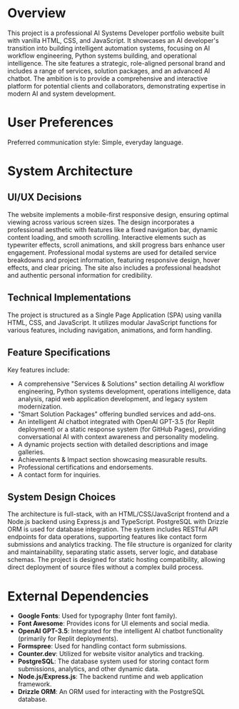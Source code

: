 # Overview
This project is a professional AI Systems Developer portfolio website built with vanilla HTML, CSS, and JavaScript. It showcases an AI developer's transition into building intelligent automation systems, focusing on AI workflow engineering, Python systems building, and operational intelligence. The site features a strategic, role-aligned personal brand and includes a range of services, solution packages, and an advanced AI chatbot. The ambition is to provide a comprehensive and interactive platform for potential clients and collaborators, demonstrating expertise in modern AI and system development.

# User Preferences
Preferred communication style: Simple, everyday language.

# System Architecture
## UI/UX Decisions
The website implements a mobile-first responsive design, ensuring optimal viewing across various screen sizes. The design incorporates a professional aesthetic with features like a fixed navigation bar, dynamic content loading, and smooth scrolling. Interactive elements such as typewriter effects, scroll animations, and skill progress bars enhance user engagement. Professional modal systems are used for detailed service breakdowns and project information, featuring responsive design, hover effects, and clear pricing. The site also includes a professional headshot and authentic personal information for credibility.

## Technical Implementations
The project is structured as a Single Page Application (SPA) using vanilla HTML, CSS, and JavaScript. It utilizes modular JavaScript functions for various features, including navigation, animations, and form handling.

## Feature Specifications
Key features include:
- A comprehensive "Services & Solutions" section detailing AI workflow engineering, Python systems development, operations intelligence, data analysis, rapid web application development, and legacy system modernization.
- "Smart Solution Packages" offering bundled services and add-ons.
- An intelligent AI chatbot integrated with OpenAI GPT-3.5 (for Replit deployment) or a static response system (for GitHub Pages), providing conversational AI with context awareness and personality modeling.
- A dynamic projects section with detailed descriptions and image galleries.
- Achievements & Impact section showcasing measurable results.
- Professional certifications and endorsements.
- A contact form for inquiries.

## System Design Choices
The architecture is full-stack, with an HTML/CSS/JavaScript frontend and a Node.js backend using Express.js and TypeScript. PostgreSQL with Drizzle ORM is used for database integration. The system includes RESTful API endpoints for data operations, supporting features like contact form submissions and analytics tracking. The file structure is organized for clarity and maintainability, separating static assets, server logic, and database schemas. The project is designed for static hosting compatibility, allowing direct deployment of source files without a complex build process.

# External Dependencies
- **Google Fonts**: Used for typography (Inter font family).
- **Font Awesome**: Provides icons for UI elements and social media.
- **OpenAI GPT-3.5**: Integrated for the intelligent AI chatbot functionality (primarily for Replit deployments).
- **Formspree**: Used for handling contact form submissions.
- **Counter.dev**: Utilized for website visitor analytics and tracking.
- **PostgreSQL**: The database system used for storing contact form submissions, analytics, and other dynamic data.
- **Node.js/Express.js**: The backend runtime and web application framework.
- **Drizzle ORM**: An ORM used for interacting with the PostgreSQL database.